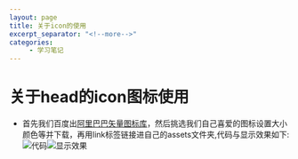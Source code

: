 ```yaml
---
layout: page
title: 关于icon的使用
excerpt_separator: "<!--more-->"
categories:
     - 学习笔记
---
```


<!--more-->

# 关于head的icon图标使用

* 首先我们百度出[阿里巴巴矢量图标库](https://www.iconfont.cn)，然后挑选我们自己喜爱的图标设置大小颜色等并下载，再用link标签链接进自己的assets文件夹,代码与显示效果如下:![代码](https://gitee.com/ChowiLau/myfirstwarehouse/raw/gh-pages/assets/images/note/2019-07-02-icon.png)![显示效果](https://gitee.com/ChowiLau/myfirstwarehouse/raw/gh-pages/assets/images/note/2019-07-02-icon_2.png)